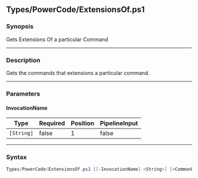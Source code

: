 Types/PowerCode/ExtensionsOf.ps1
--------------------------------




### Synopsis
Gets Extensions Of a particular Command



---


### Description

Gets the commands that extensions a particular command.



---


### Parameters
#### **InvocationName**




|Type      |Required|Position|PipelineInput|
|----------|--------|--------|-------------|
|`[String]`|false   |1       |false        |





---


### Syntax
```PowerShell
Types/PowerCode/ExtensionsOf.ps1 [[-InvocationName] <String>] [<CommonParameters>]
```
